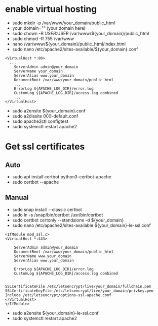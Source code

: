 # enable virtual hosting

- sudo mkdir -p /var/www/your_domain/public_html
- your_domain="" (your domain here)
- sudo chown -R $USER:$USER /var/www/${your_domain}/public_html
- sudo chmod -R 755 /var/www
- nano /var/www/${your_domain}/public_html/index.html
- sudo nano /etc/apache2/sites-available/${your_domain}.conf

```
<VirtualHost *:80>
  ...
    ServerAdmin admin@your_domain
    ServerName your_domain
    ServerAlias www.your_domain
    DocumentRoot /var/www/your_domain/public_html
    ...
    ErrorLog ${APACHE_LOG_DIR}/error.log
    CustomLog ${APACHE_LOG_DIR}/access.log combined
    ...
</VirtualHost>
```

- sudo a2ensite ${your_domain}.conf
- sudo a2dissite 000-default.conf
- sudo apache2ctl configtest
- sudo systemctl restart apache2

# Get ssl certificates

## Auto

- sudo apt install certbot python3-certbot-apache
- sudo certbot --apache

## Manual

- sudo snap install --classic certbot
- sudo ln -s /snap/bin/certbot /usr/bin/certbot
- sudo certbot certonly --standalone -d ${your_domain}
- sudo nano /etc/apache2/sites-available ${your_domain}-le-ssl.conf
```
<IfModule mod_ssl.c>
<VirtualHost *:443>

	ServerAdmin admin@your_domain
	DocumentRoot /var/www/your_domain/public_html
	ServerName www.your_domain
	ServerAlias www.your_domain

	ErrorLog ${APACHE_LOG_DIR}/error.log
	CustomLog ${APACHE_LOG_DIR}/access.log combined


SSLCertificateFile /etc/letsencrypt/live/your_domain/fullchain.pem
SSLCertificateKeyFile /etc/letsencrypt/live/your_domain/privkey.pem
Include /etc/letsencrypt/options-ssl-apache.conf
</VirtualHost>
</IfModule>
```
-  sudo a2ensite ${your_domain}-le-ssl.conf
-  sudo systemctl restart apache2
